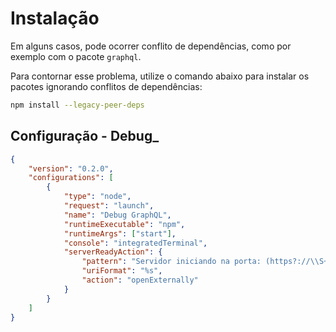 # Instalação
Em alguns casos, pode ocorrer conflito de dependências, como por exemplo com o pacote `graphql`.

Para contornar esse problema, utilize o comando abaixo para instalar os pacotes ignorando conflitos de dependências:
```bash
npm install --legacy-peer-deps
```


## Configuração - Debug_

```json
{
    "version": "0.2.0",
    "configurations": [
        {
            "type": "node",
            "request": "launch",
            "name": "Debug GraphQL",
            "runtimeExecutable": "npm",
            "runtimeArgs": ["start"],
            "console": "integratedTerminal",
            "serverReadyAction": {
                "pattern": "Servidor iniciando na porta: (https?://\\S+)",
                "uriFormat": "%s",
                "action": "openExternally"
            }
        }
    ]
}
```

